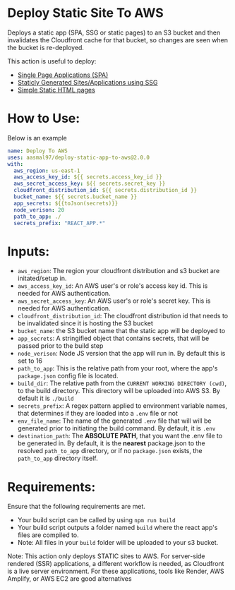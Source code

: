 # Deploy Static Site To AWS

Deploys a static app (SPA, SSG or static pages) to an S3 bucket and then invalidates the Cloudfront cache for that bucket, so changes are seen when the bucket is re-deployed.

This action is useful to deploy:

- [Single Page Applications (SPA)](https://en.wikipedia.org/wiki/Single-page_application)
- [Staticly Generated Sites/Applications using SSG](https://en.wikipedia.org/wiki/Static_site_generator)
- [Simple Static HTML pages](https://en.wikipedia.org/wiki/Static_web_page)

# How to Use:

Below is an example

```yaml
name: Deploy To AWS
uses: aasmal97/deploy-static-app-to-aws@2.0.0
with:
  aws_region: us-east-1
  aws_access_key_id: ${{ secrets.access_key_id }}
  aws_secret_access_key: ${{ secrets.secret_key }}
  cloudfront_distribution_id: ${{ secrets.distribution_id }}
  bucket_name: ${{ secrets.bucket_name }}
  app_secrets: ${{toJson(secrets)}}
  node_verison: 20
  path_to_app: ./
  secrets_prefix: "REACT_APP.*"
```

# Inputs:

- `aws_region`: The region your cloudfront distribution and s3 bucket are initated/setup in.
- `aws_access_key_id`: An AWS user's or role's access key id. This is needed for AWS authentication.
- `aws_secret_access_key`: An AWS user's or role's secret key. This is needed for AWS authentication.
- `cloudfront_distribution_id`: The cloudfront distribution id that needs to be invalidated since it is hosting the S3 bucket
- `bucket_name`: the S3 bucket name that the static app will be deployed to
- `app_secrets`: A stringified object that contains secrets, that will be passed prior to the build step
- `node_verison`: Node JS version that the app will run in. By default this is set to 16
- `path_to_app`: This is the relative path from your root, where the app's `package.json` config file is located.
- `build_dir`: The relative path from the `CURRENT WORKING DIRECTORY (cwd)`, to the build directory. This directory will be uploaded into AWS S3. By default it is `./build`
- `secrets_prefix`: A regex pattern applied to environment variable names, that determines if they are loaded into a `.env` file or not
- `env_file_name`: The name of the generated `.env` file that will will be generated prior to initiating the build command. By default, it is `.env`
- `destination_path`: The **ABSOLUTE PATH**, that you want the .env file to be generated in. By default, it is the **nearest** package.json to the resolved `path_to_app` directory, or if no `package.json` exists, the `path_to_app` directory itself.

# Requirements:
Ensure that the following requirements are met.

- Your build script can be called by using `npm run build`
- Your build script outputs a folder named `build` where the react app's files are compiled to.
- Note: All files in your `build` folder will be uploaded to your s3 bucket.

Note: This action only deploys STATIC sites to AWS. For server-side rendered (SSR) applications, a different workflow is needed, as Cloudfront is a live server environment. For these applications, tools like Render, AWS Amplify, or AWS EC2 are good alternatives
